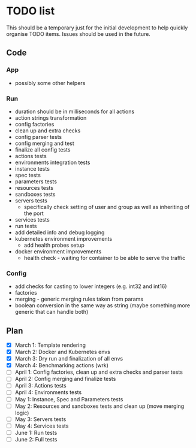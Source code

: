 # TODO list

This should be a temporary just for the initial development to help quickly organise TODO items. Issues should be used
in the future.

## Code

### App
- possibly some other helpers

### Run

- duration should be in milliseconds for all actions
- action strings transformation
- config factories
- clean up and extra checks
- config parser tests
- config merging and test
- finalize all config tests
- actions tests
- environments integration tests
- instance tests
- spec tests
- parameters tests
- resources tests
- sandboxes tests
- servers tests
  - specifically check setting of user and group as well as inheriting of the port
- services tests
- run tests
- add detailed info and debug logging
- kubernetes environment improvements
  - add health probes setup
- docker environment improvements
  - health check - waiting for container to be able to serve the traffic

### Config
- add checks for casting to lower integers (e.g. int32 and int16)
- factories
- merging - generic merging rules taken from params
- boolean conversion in the same way as string (maybe something more generic that can handle both)

## Plan

- [x] March 1: Template rendering
- [x] March 2: Docker and Kubernetes envs
- [x] March 3: Dry run and finalization of all envs
- [x] March 4: Benchmarking actions (wrk)
- [ ] April 1: Config factories, clean up and extra checks and parser tests
- [ ] April 2: Config merging and finalize tests
- [ ] April 3: Actions tests
- [ ] April 4: Environments tests
- [ ] May 1: Instance, Spec and Parameters tests
- [ ] May 2: Resources and sandboxes tests and clean up (move merging logic)
- [ ] May 3: Servers tests
- [ ] May 4: Services tests
- [ ] June 1: Run tests
- [ ] June 2: Full tests